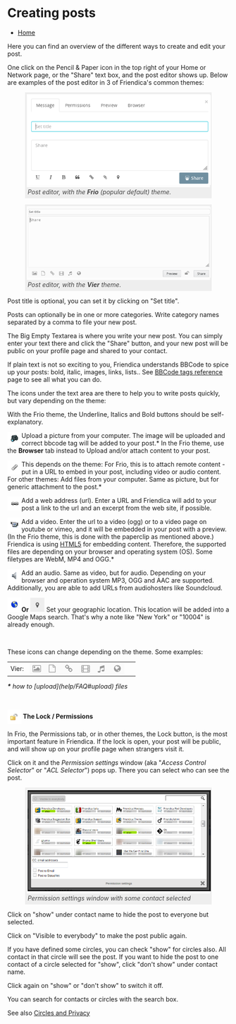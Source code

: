 <style>
figure { border: 4px #eeeeee solid; }
figure img { padding: 2px; }
figure figcaption { background: #eeeeee; color: #444444; padding: 2px; font-style: italic;}
</style>

Creating posts
===========

* [Home](help)

Here you can find an overview of the different ways to create and edit your post.

One click on the Pencil & Paper icon in the top right of your Home or Network page, or the "Share" text box, and the post editor shows up.
Below are examples of the post editor in 3 of Friendica's common themes:

<figure>
<img src="doc/img/editor_frio.png" alt="frio editor">
<figcaption>Post editor, with the <b>Frio</b> (popular default) theme.</figcaption>
</figure>
<p style="clear:both;"></p>
<figure>
<img src="doc/img/editor_vier.png" alt="vier editor" width="675">
<figcaption>Post editor, with the <b>Vier</b> theme.</figcaption>
</figure>
<p style="clear:both;"></p>

Post title is optional, you can set it by clicking on "Set title".

Posts can optionally be in one or more categories. Write category names separated by a comma to file your new post.

The Big Empty Textarea is where you write your new post.
You can simply enter your text there and click the "Share" button, and your new post will be public on your profile page and shared to your contact.

If plain text is not so exciting to you, Friendica understands BBCode to spice up your posts: bold, italic, images, links, lists..
See [BBCode tags reference](help/BBCode) page to see all what you can do.

The icons under the text area are there to help you to write posts quickly, but vary depending on the theme:

With the Frio theme, the Underline, Italics and Bold buttons should be self-explanatory.

<img src="doc/img/camera.png" width="32" height="32" alt="editor" align="left"> Upload a picture from your computer. The image will be uploaded and correct bbcode tag will be added to your post.*  In the Frio theme, use the <b>Browser</b> tab instead to Upload and/or attach content to your post.
<p style="clear:both;"></p>

<img src="doc/img/paper_clip.png" width="32" height="32" alt="paper_clip" align="left"> This depends on the theme: For Frio, this is to attach remote content - put in a URL to embed in your post, including video or audio content.  For other themes: Add files from your computer. Same as picture, but for generic attachment to the post.*
<p style="clear:both;"></p>

<img src="doc/img/chain.png" width="32" height="32" alt="chain" align="left"> Add a web address (url). Enter a URL and Friendica will add to your post a link to the url and an excerpt from the web site, if possible.
<p style="clear:both;"></p>

<img src="doc/img/video.png" width="32" height="32" alt="video" align="left"> Add a video. Enter the url to a video (ogg) or to a video page on youtube or vimeo, and it will be embedded in your post with a preview. (In the Frio theme, this is done with the paperclip as mentioned above.) Friendica is using [HTML5](http://en.wikipedia.org/wiki/HTML5_video) for embedding content. Therefore, the supported files are depending on your browser and operating system (OS). Some filetypes are WebM, MP4 and OGG.*
<p style="clear:both;"></p>

<img src="doc/img/mic.png" width="32" height="32" alt="mic" align="left"> Add an audio. Same as video, but for audio. Depending on your browser and operation system MP3, OGG and AAC are supported. Additionally, you are able to add URLs from audiohosters like Soundcloud.

<p style="clear:both;"></p>

<img src="doc/img/globe.png" width="32" height="32" alt="globe" align="left"> <b>Or</b> <img src="doc/img/frio_location.png" width="32" height="32" alt="location" align="none"> Set your geographic location. This location will be added into a Google Maps search. That's why a note like "New York" or "10004" is already enough.
<p style="clear:both;"></p>
<br />

<p style="clear:both;"></p>

These icons can change depending on the theme. Some examples:

<table>
<tr>
    <td>Vier: </td>
    <td><img src="doc/img/vier_icons.png" alt="vier.png" style="vertical-align:middle;"></td>
    <td>&nbsp;</td>
</tr>
</table>
<i><b>*</b> how to [upload](help/FAQ#upload) files</i>
<p style="clear:both;">&nbsp;</p>

**<img src="doc/img/lock.png" width="32" height="32" alt="lock icon"  style="vertical-align:middle;"> The Lock / Permissions**

In Frio, the Permissions tab, or in other themes, the Lock button, is the most important feature in Friendica. If the lock is open, your post will be public, and will show up on your profile page when strangers visit it.

Click on it and the *Permission settings* window (aka "*Access Control Selector*" or "*ACL Selector*") pops up. There you can select who can see the post.

<figure>
<img src="doc/img/acl_win.png" alt="Permission settings window">
<figcaption>Permission settings window with some contact selected</figcaption>
</figure>

Click on "show" under contact name to hide the post to everyone but selected.

Click on "Visible to everybody" to make the post public again.

If you have defined some circles, you can check "show" for circles also. All contact in that circle will see the post.
If you want to hide the post to one contact of a circle selected for "show", click "don't show" under contact name.

Click again on "show" or "don't show" to switch it off.

You can search for contacts or circles with the search box.

See also [Circles and Privacy](help/Circles-and-Privacy)
